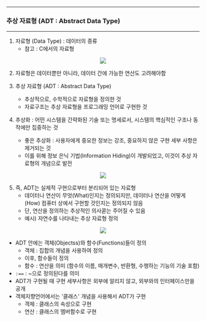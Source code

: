 -----
### 추상 자료형 (ADT : Abstract Data Type)
-----
1. 자료형 (Data Type) : 데이터의 종류
   - 참고 : C에서의 자료형
<div align="center">
<img src="https://github.com/user-attachments/assets/86dcc667-af02-44f6-8835-ae21b5e876dd">
</div>

2. 자료형은 데이터뿐만 아니라, 데이터 간에 가능한 연산도 고려해야함
3. 추상 자료형 (ADT : Abstract Data Type)
   - 추상적으로, 수학적으로 자료형을 정의한 것
   - 자료구조는 추상 자료형을 프로그래밍 언어로 구현한 것

4. 추상화 : 어떤 시스템을 간략화된 기술 또는 명세로서, 시스템의 핵심적인 구조나 동작에만 집중하는 것
   - 좋은 추상화 : 사용자에게 중요한 정보는 강조, 중요하지 않은 구현 세부 사항은 제거되는 것
   - 이를 위해 정보 은닉 기법(Information Hiding)이 개발되었고, 이것이 추상 자료형의 개념으로 발전
<div align="center">
<img src="https://github.com/user-attachments/assets/d36f588b-63d2-4163-8cf2-875319e73480">
</div>

5. 즉, ADT는 실제적 구현으로부터 분리되어 있는 자료형
   - 데이터나 연산이 무엇(What)인지는 정의되지만, 데이터나 연산을 어떻게(How) 컴퓨터 상에서 구현할 것인지는 정의되지 않음
   - 단, 연산을 정의하는 추상적인 의사콛는 주어질 수 있음
   - 예시) 자연수를 나타내는 추상 자료형 정의
<div align="center">
<img src="https://github.com/user-attachments/assets/8d4271c8-f236-440c-9dba-2aead1a32456">
</div>

   - ADT 안에는 객체(Objectss)와 함수(Functions)들이 정의
     + 객체 : 집합의 개념을 사용하여 정의
     + 이후, 함수들이 정의
     + 함수 : 연산을 의미 (함수의 이름, 매개변수, 반환형, 수행하는 기능의 기술 포함)
   - ```:==``` : ~으로 정의된다를 의미
   - ADT가 구현될 때 구현 세부사항은 외부에 알리지 않고, 외부와의 인터페이스만을 공개
   - 객체지향언어에서는 '클래스' 개념을 사용해서 ADT가 구현
     + 객체 : 클래스의 속성으로 구현
     + 연산 : 클래스의 멤버함수로 구현
